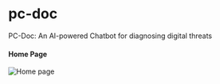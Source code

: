 # pc-doc
PC-Doc: An AI-powered Chatbot for diagnosing digital threats

#### Home Page
![Home page](images/homePage.png)
